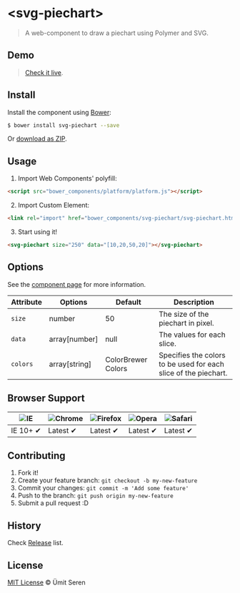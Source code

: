 # &lt;svg-piechart&gt;

> A web-component to draw a piechart using Polymer and SVG.

## Demo
> [Check it live](http://timeu.github.io/svg-piechart/components/svg-piechart/demo.html).

## Install

Install the component using [Bower](http://bower.io/):

```sh
$ bower install svg-piechart --save
```

Or [download as ZIP](https://github.com/timeu/svg-piechart/archive/master.zip).

## Usage

1. Import Web Components' polyfill:

  ```html
<script src="bower_components/platform/platform.js"></script>
```

2. Import Custom Element:

  ```html
<link rel="import" href="bower_components/svg-piechart/svg-piechart.html">
```

3. Start using it!

  ```html
<svg-piechart size="250" data="[10,20,50,20]"></svg-piechart>
```

## Options

See the [component page](http://timeu.github.io/svg-piechart) for more information.

Attribute | Options         | Default                    | Description
---       | ---             | ---                        | ---
`size` | number | 50 | The size of the piechart in pixel. 
`data`    | array[number]    | null | The values for each slice.
`colors`   | array[string]           | ColorBrewer Colors                  | Specifies the colors to be used for each slice of the piechart. 


## Browser Support

![IE](https://raw.github.com/paulirish/browser-logos/master/internet-explorer/internet-explorer_48x48.png) | ![Chrome](https://raw.github.com/paulirish/browser-logos/master/chrome/chrome_48x48.png) | ![Firefox](https://raw.github.com/paulirish/browser-logos/master/firefox/firefox_48x48.png) | ![Opera](https://raw.github.com/paulirish/browser-logos/master/opera/opera_48x48.png) | ![Safari](https://raw.github.com/paulirish/browser-logos/master/safari/safari_48x48.png)
--- | --- | --- | --- | --- |
IE 10+ ✔ | Latest ✔ | Latest ✔ | Latest ✔ | Latest ✔ |

## Contributing

1. Fork it!
2. Create your feature branch: `git checkout -b my-new-feature`
3. Commit your changes: `git commit -m 'Add some feature'`
4. Push to the branch: `git push origin my-new-feature`
5. Submit a pull request :D

## History

Check [Release](https://github.com/timeu/svg-piechart/releases) list.

## License

[MIT License](http://timeu.mit-license.org/) © Ümit Seren
